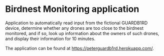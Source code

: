 # Birdnest Monitoring application
Application to automatically read input from the fictional GUARDB1RD device, determine whether any drones are too close to the birdnest monitored, and if so, look up information about the owners of such drones, and display their information for 10 minutes.

The application can be found at https://peterguardb1rd.herokuapp.com/.
